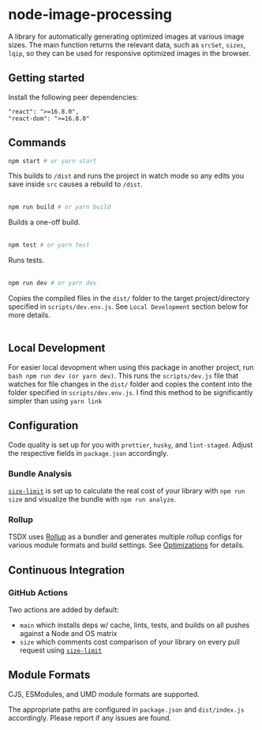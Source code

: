 # node-image-processing
A library for automatically generating optimized images at various image sizes. The main function returns the relevant data, such as `srcSet`, `sizes`, `lqip`, so they can be used for responsive optimized images in the browser.

## Getting started
Install the following peer dependencies:
```
"react": ">=16.8.0",
"react-dom": ">=16.8.0"
```
## Commands

```bash
npm start # or yarn start
```
This builds to `/dist` and runs the project in watch mode so any edits you save inside `src` causes a rebuild to `/dist`.
<br/><br/>

```bash
npm run build # or yarn build
```
Builds a one-off build.
<br/><br/>

```bash
npm test # or yarn test
```
Runs tests.
<br/><br/>

```bash
npm run dev # or yarn dev
```
Copies the compiled files in the `dist/` folder to the target project/directory specified in `scripts/dev.env.js`. See `Local Development` section below for more details.
<br/><br/>

## Local Development
For easier local devopment when using this package in another project, run `bash npm run dev (or yarn dev)`. This runs the `scripts/dev.js` file that watches for file changes in the `dist/` folder and copies the content into the folder specified in `scripts/dev.env.js`. I find this method to be significantly simpler than using `yarn link`

## Configuration

Code quality is set up for you with `prettier`, `husky`, and `lint-staged`. Adjust the respective fields in `package.json` accordingly.


### Bundle Analysis

[`size-limit`](https://github.com/ai/size-limit) is set up to calculate the real cost of your library with `npm run size` and visualize the bundle with `npm run analyze`.

### Rollup

TSDX uses [Rollup](https://rollupjs.org) as a bundler and generates multiple rollup configs for various module formats and build settings. See [Optimizations](#optimizations) for details.


## Continuous Integration

### GitHub Actions

Two actions are added by default:

- `main` which installs deps w/ cache, lints, tests, and builds on all pushes against a Node and OS matrix
- `size` which comments cost comparison of your library on every pull request using [`size-limit`](https://github.com/ai/size-limit)


## Module Formats

CJS, ESModules, and UMD module formats are supported.

The appropriate paths are configured in `package.json` and `dist/index.js` accordingly. Please report if any issues are found.
